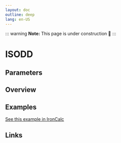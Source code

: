 ```yaml
---
layout: doc
outline: deep
lang: en-US
---
```


::: warning
**Note:** This page is under construction 🚧
:::

# ISODD

## Parameters

## Overview

## Examples

[See this example in IronCalc](https://app.ironcalc.com/?filename=isodd)

## Links